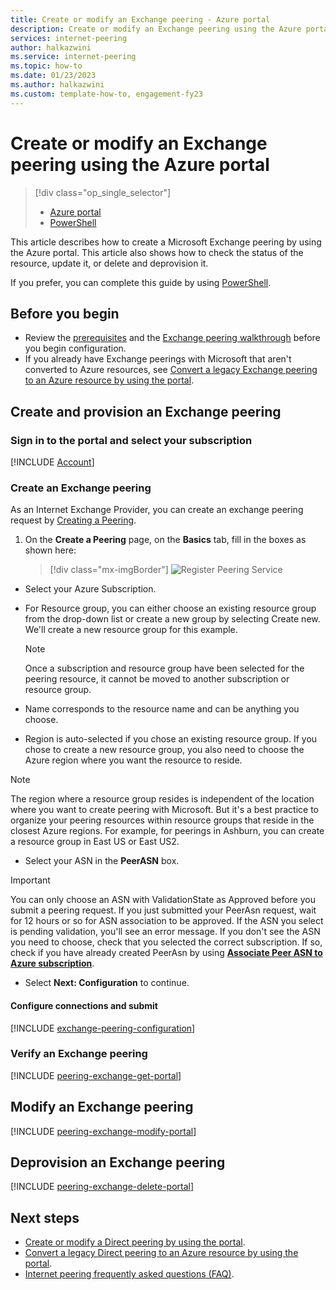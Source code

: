 ```yaml
---
title: Create or modify an Exchange peering - Azure portal
description: Create or modify an Exchange peering using the Azure portal.
services: internet-peering
author: halkazwini
ms.service: internet-peering
ms.topic: how-to
ms.date: 01/23/2023
ms.author: halkazwini
ms.custom: template-how-to, engagement-fy23
---
```


# Create or modify an Exchange peering using the Azure portal

> [!div class="op_single_selector"]
> - [Azure portal](howto-exchange-portal.md)
> - [PowerShell](howto-exchange-powershell.md)

This article describes how to create a Microsoft Exchange peering by using the Azure portal. This article also shows how to check the status of the resource, update it, or delete and deprovision it.

If you prefer, you can complete this guide by using [PowerShell](howto-exchange-powershell.md).

## Before you begin
* Review the [prerequisites](prerequisites.md) and the [Exchange peering walkthrough](walkthrough-exchange-all.md) before you begin configuration.
* If you already have Exchange peerings with Microsoft that aren't converted to Azure resources, see [Convert a legacy Exchange peering to an Azure resource by using the portal](howto-legacy-exchange-portal.md).

## Create and provision an Exchange peering

### Sign in to the portal and select your subscription
[!INCLUDE [Account](./includes/account-portal.md)]

### <a name=create></a>Create an Exchange peering


As an Internet Exchange Provider, you can create an exchange peering request by [Creating a Peering]( https://go.microsoft.com/fwlink/?linkid=2129593).

1. On the **Create a Peering** page, on the **Basics** tab, fill in the boxes as shown here:

    > [!div class="mx-imgBorder"] 
    > ![Register Peering Service](./media/setup-basics-tab.png)

*    Select your Azure Subscription.

* For Resource group, you can either choose an existing resource group from the drop-down list or create a new group by selecting Create new. We'll create a new resource group for this example.

    >[!NOTE]
    >Once a subscription and resource group have been selected for the peering resource, it cannot be moved to another subscription or resource group.

* Name corresponds to the resource name and can be anything you choose.

* Region is auto-selected if you chose an existing resource group. If you chose to create a new resource group, you also need to choose the Azure region where you want the resource to reside.

>[!NOTE]
>The region where a resource group resides is independent of the location where you want to create peering with Microsoft. But it's a best practice to organize your peering resources within resource groups that reside in the closest Azure regions. For example, for peerings in Ashburn, you can create a resource group in East US or East US2.

* Select your ASN in the **PeerASN** box.

>[!IMPORTANT] 
>You can only choose an ASN with ValidationState as Approved before you submit a peering request. If you just submitted your PeerAsn request, wait for 12 hours or so for ASN association to be approved. If the ASN you select is pending validation, you'll see an error message. If you don't see the ASN you need to choose, check that you selected the correct subscription. If so, check if you have already created PeerAsn by using **[Associate Peer ASN to Azure subscription](https://go.microsoft.com/fwlink/?linkid=2129592)**.

* Select **Next: Configuration** to continue.

#### Configure connections and submit
[!INCLUDE [exchange-peering-configuration](./includes/exchange-portal-configuration.md)]

### <a name=get></a>Verify an Exchange peering
[!INCLUDE [peering-exchange-get-portal](./includes/exchange-portal-get.md)]

## <a name="modify"></a>Modify an Exchange peering
[!INCLUDE [peering-exchange-modify-portal](./includes/exchange-portal-modify.md)]

## <a name="delete"></a>Deprovision an Exchange peering
[!INCLUDE [peering-exchange-delete-portal](./includes/delete.md)]

## Next steps

- [Create or modify a Direct peering by using the portal](howto-direct-portal.md).
- [Convert a legacy Direct peering to an Azure resource by using the portal](howto-legacy-direct-portal.md).
- [Internet peering frequently asked questions (FAQ)](faqs.md).